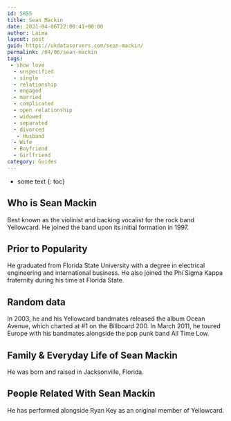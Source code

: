 ```yaml
---
id: 5855
title: Sean Mackin
date: 2021-04-06T22:00:41+00:00
author: Laima
layout: post
guid: https://ukdataservers.com/sean-mackin/
permalink: /04/06/sean-mackin
tags:
 - show love
  - unspecified
  - single
  - relationship
  - engaged
  - married
  - complicated
  - open relationship
  - widowed
  - separated
  - divorced
   - Husband
  - Wife
  - Boyfriend
  - Girlfriend
category: Guides
---
```


* some text
{: toc}


## Who is Sean Mackin
                  
                  
                  
Best known as the violinist and backing vocalist for the rock band Yellowcard. He joined the band upon its initial formation in 1997.
                  
              
            
              
            
                
                
                
## Prior to Popularity
                  
                  
                  
He graduated from Florida State University with a degree in electrical engineering and international business. He also joined the Phi Sigma Kappa fraternity during his time at Florida State.
                  
              
            
              
            
                
                
                
## Random data
                  
                  
                  
In 2003, he and his Yellowcard bandmates released the album Ocean Avenue, which charted at #1 on the Billboard 200. In March 2011, he toured Europe with his bandmates alongside the pop punk band All Time Low.
                  
              
            
              
            
                
                
                
## Family & Everyday Life of Sean Mackin
                  
                  
                  
He was born and raised in Jacksonville, Florida.
                  
              
            
              
            
                
                
                
## People Related With Sean Mackin
                  
                  
                  
He has performed alongside Ryan Key as an original member of Yellowcard.
                  
              
            
              
            
                
              
            
              
              
            
            
              
            
          
          
          